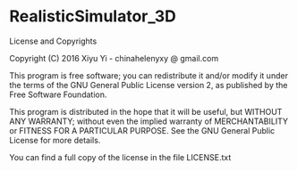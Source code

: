 # RealisticSimulator_3D

License and Copyrights

Copyright (C) 2016 Xiyu Yi - chinahelenyxy @ gmail.com

This program is free software; you can redistribute it and/or modify it under the terms of the GNU General Public License version 2, as published by the Free Software Foundation.

This program is distributed in the hope that it will be useful, but WITHOUT ANY WARRANTY; without even the implied warranty of MERCHANTABILITY or FITNESS FOR A PARTICULAR PURPOSE. See the GNU General Public License for more details.

You can find a full copy of the license in the file LICENSE.txt
